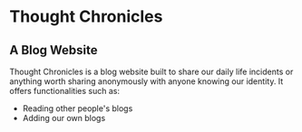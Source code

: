 # Thought Chronicles
## A Blog Website
Thought Chronicles is a blog website built to share our daily life incidents or anything worth sharing anonymously with anyone knowing our identity.
It offers functionalities such as:
- Reading other people's blogs
- Adding our own blogs
